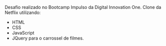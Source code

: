 Desafio realizado no Bootcamp Impulso da Digital Innovation One.
Clone da Netflix utilizando:
- HTML
- CSS
- JavaScript
- JQuery para o carrossel de filmes.
